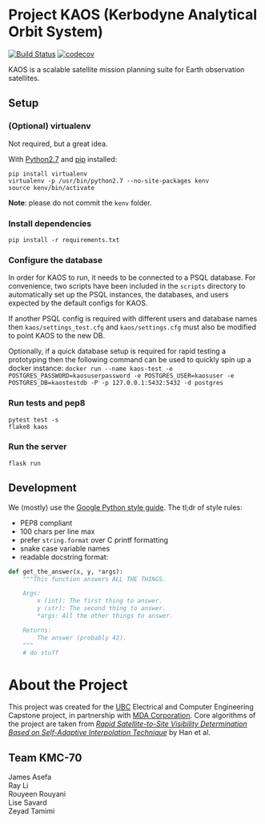 # Project KAOS (Kerbodyne Analytical Orbit System)

[![Build Status](https://travis-ci.org/KMC-70/kaos.svg?branch=master)](https://travis-ci.org/KMC-70/kaos)
[![codecov](https://codecov.io/gh/KMC-70/kaos/branch/master/graph/badge.svg)](https://codecov.io/gh/KMC-70/kaos)

KAOS is a scalable satellite mission planning suite for Earth observation satellites.

## Setup

### (Optional) virtualenv

Not required, but a great idea.

With [Python2.7](https://www.python.org/downloads/release/python-2715/) and [pip](https://pip.pypa.io/en/stable/installing/) installed:

```
pip install virtualenv
virtualenv -p /usr/bin/python2.7 --no-site-packages kenv
source kenv/bin/activate
```

**Note**: please do not commit the `kenv` folder.

### Install dependencies

```
pip install -r requirements.txt
```

### Configure the database
In order for KAOS to run, it needs to be connected to a PSQL database. For convenience, two scripts
have been included in  the `scripts` directory to automatically set up the PSQL instances,
the databases, and users expected by the default configs for KAOS.

If another PSQL config is required with different users and database names then
`kaos/settings_test.cfg` and `kaos/settings.cfg` must also be modified to point KAOS to the new DB.

Optionally, if a quick database setup is required for rapid testing a prototyping then the following
command can be used to quickly spin up a docker instance:
```docker run --name kaos-test -e POSTGRES_PASSWORD=kaosuserpassword -e POSTGRES_USER=kaosuser -e POSTGRES_DB=kaostestdb -P -p 127.0.0.1:5432:5432 -d postgres```

### Run tests and pep8

```
pytest test -s
flake8 kaos
```

### Run the server

```
flask run
```

## Development

We (mostly) use the [Google Python style guide](https://github.com/google/styleguide/blob/gh-pages/pyguide.md). The tl;dr of style rules:

* PEP8 compliant
* 100 chars per line max
* prefer `string.format` over C printf formatting
* snake case variable names
* readable docstring format:

```python
def get_the_answer(x, y, *args):
    """This function answers ALL THE THINGS.

    Args:
        x (int): The first thing to answer.
        y (str): The second thing to answer.
        *args: All the other things to answer.

    Returns:
        The answer (probably 42).
    """
    # do stuff
```

# About the Project

This project was created for the [UBC](https://www.ubc.ca/) Electrical and Computer Engineering Capstone project, in partnership with [MDA Corporation](https://mdacorporation.com/). Core algorithms of the project are taken from [*Rapid Satellite-to-Site Visibility Determination Based on Self-Adaptive Interpolation Technique*](https://arxiv.org/abs/1611.02402) by Han et al.

## Team KMC-70

James Asefa  
Ray Li  
Rouyeen Rouyani  
Lise Savard  
Zeyad Tamimi  
